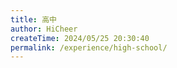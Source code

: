 ```yaml
---
title: 高中
author: HiCheer
createTime: 2024/05/25 20:30:40
permalink: /experience/high-school/
---
```

